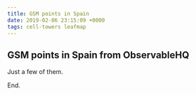 ```yaml
---
title: GSM points in Spain
date: 2019-02-06 23:15:09 +0000
tags: cell-towers leafmap
---
```


## GSM points in Spain from ObservableHQ

Just a few of them.


<link rel="stylesheet" type="text/css" href="https://unpkg.com/@observablehq/notebook-inspector@1/dist/notebook-inspector-style.css">
<body>
<script type="module">

import {Inspector, Runtime} from "https://unpkg.com/@observablehq/notebook-runtime@1?module";
import notebook from "{{ base.url | prepend: site.url }}/assets/gsm-points-spain.js";

Runtime.load(notebook, Inspector.into(document.body));

</script>

End.

